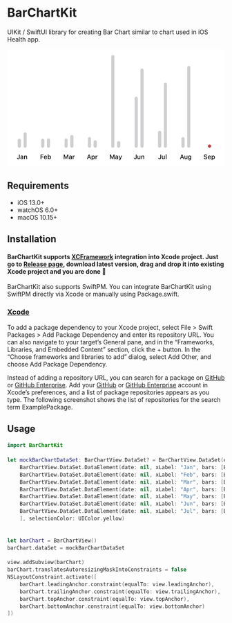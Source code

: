 # BarChartKit

UIKit / SwiftUI library for creating Bar Chart similar to chart used in iOS Health app.

![Bar Chart screenshot](Resources/Screenshots/BarChart_1.jpg)

## Requirements
- iOS 13.0+ 
- watchOS 6.0+
- macOS 10.15+

## Installation

#### BarChartKit supports [XCFramework](https://developer.apple.com/videos/play/wwdc2019/416/) integration into Xcode project. Just go to [Release page](https://github.com/marekpridal/BarChart/releases), download latest version, drag and drop it into existing Xcode project and you are done 🎉

BarChartKit also supports SwiftPM. You can integrate BarChartKit using SwiftPM directly via Xcode or manually using Package.swift.

### [Xcode](https://developer.apple.com/documentation/xcode/adding_package_dependencies_to_your_app)

To add a package dependency to your Xcode project, select File > Swift Packages > Add Package Dependency and enter its repository URL. You can also navigate to your target’s General pane, and in the “Frameworks, Libraries, and Embedded Content” section, click the + button. In the “Choose frameworks and libraries to add” dialog, select Add Other, and choose Add Package Dependency.

Instead of adding a repository URL, you can search for a package on [GitHub](https://github.com/) or [GitHub Enterprise](https://github.com/enterprise). Add your [GitHub](https://github.com/) or [GitHub Enterprise](https://github.com/enterprise) account in Xcode’s preferences, and a list of package repositories appears as you type. The following screenshot shows the list of repositories for the search term ExamplePackage.

## Usage
```swift
import BarChartKit

let mockBarChartDataSet: BarChartView.DataSet? = BarChartView.DataSet(elements: [
    BarChartView.DataSet.DataElement(date: nil, xLabel: "Jan", bars: [BarChartView.DataSet.DataElement.Bar(value: 20000, color: UIColor.green), BarChartView.DataSet.DataElement.Bar(value: 15000, color: UIColor.blue)]),
    BarChartView.DataSet.DataElement(date: nil, xLabel: "Feb", bars: [BarChartView.DataSet.DataElement.Bar(value: 0, color: UIColor.green)]),
    BarChartView.DataSet.DataElement(date: nil, xLabel: "Mar", bars: [BarChartView.DataSet.DataElement.Bar(value: 10000, color: UIColor.green), BarChartView.DataSet.DataElement.Bar(value: 5000, color: UIColor.blue)]),
    BarChartView.DataSet.DataElement(date: nil, xLabel: "Apr", bars: [BarChartView.DataSet.DataElement.Bar(value: 20000, color: UIColor.green), BarChartView.DataSet.DataElement.Bar(value: 15000, color: UIColor.blue)]),
    BarChartView.DataSet.DataElement(date: nil, xLabel: "May", bars: [BarChartView.DataSet.DataElement.Bar(value: 32000, color: UIColor.green), BarChartView.DataSet.DataElement.Bar(value: 15000, color: UIColor.blue)]),
    BarChartView.DataSet.DataElement(date: nil, xLabel: "Jun", bars: [BarChartView.DataSet.DataElement.Bar(value: 20000, color: UIColor.green)]),
    BarChartView.DataSet.DataElement(date: nil, xLabel: "Jul", bars: [BarChartView.DataSet.DataElement.Bar(value: 20000, color: UIColor.green), BarChartView.DataSet.DataElement.Bar(value: 0.5555, color: UIColor.blue)])
    ], selectionColor: UIColor.yellow)


let barChart = BarChartView()
barChart.dataSet = mockBarChartDataSet

view.addSubview(barChart)
barChart.translatesAutoresizingMaskIntoConstraints = false
NSLayoutConstraint.activate([
    barChart.leadingAnchor.constraint(equalTo: view.leadingAnchor),
    barChart.trailingAnchor.constraint(equalTo: view.trailingAnchor),
    barChart.topAnchor.constraint(equalTo: view.topAnchor),
    barChart.bottomAnchor.constraint(equalTo: view.bottomAnchor)
])
```
